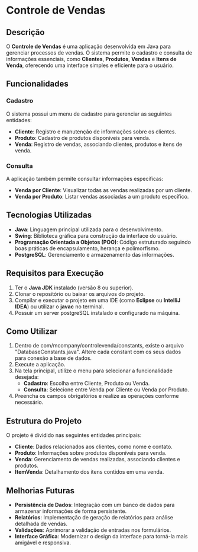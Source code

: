 # Controle de Vendas

## Descrição
O **Controle de Vendas** é uma aplicação desenvolvida em Java para gerenciar processos de vendas. O sistema permite o cadastro e consulta de informações essenciais, como **Clientes**, **Produtos**, **Vendas** e **Itens de Venda**, oferecendo uma interface simples e eficiente para o usuário.

## Funcionalidades
### Cadastro
O sistema possui um menu de cadastro para gerenciar as seguintes entidades:
- **Cliente**: Registro e manutenção de informações sobre os clientes.
- **Produto**: Cadastro de produtos disponíveis para venda.
- **Venda**: Registro de vendas, associando clientes, produtos e itens de venda.

### Consulta
A aplicação também permite consultar informações específicas:
- **Venda por Cliente**: Visualizar todas as vendas realizadas por um cliente.
- **Venda por Produto**: Listar vendas associadas a um produto específico.

## Tecnologias Utilizadas
- **Java**: Linguagem principal utilizada para o desenvolvimento.
- **Swing**: Biblioteca gráfica para construção da interface do usuário.
- **Programação Orientada a Objetos (POO)**: Código estruturado seguindo boas práticas de encapsulamento, herança e polimorfismo.
- **PostgreSQL**: Gerenciamento e armazenamento das informações.

## Requisitos para Execução
1. Ter o **Java JDK** instalado (versão 8 ou superior).
2. Clonar o repositório ou baixar os arquivos do projeto.
3. Compilar e executar o projeto em uma IDE (como **Eclipse** ou **IntelliJ IDEA**) ou utilizar o **javac** no terminal.
4. Possuir um server postgreSQL instalado e configurado na máquina.

## Como Utilizar
1. Dentro de com/mcompany/controlevenda/constants, existe o arquivo "DatabaseConstants.java". Altere cada constant com os seus dados para conexão a base de dados.
2. Execute a aplicação.
3. Na tela principal, utilize o menu para selecionar a funcionalidade desejada:
   - **Cadastro**: Escolha entre Cliente, Produto ou Venda.
   - **Consulta**: Selecione entre Venda por Cliente ou Venda por Produto.
4. Preencha os campos obrigatórios e realize as operações conforme necessário.

## Estrutura do Projeto
O projeto é dividido nas seguintes entidades principais:
- **Cliente**: Dados relacionados aos clientes, como nome e contato.
- **Produto**: Informações sobre produtos disponíveis para venda.
- **Venda**: Gerenciamento de vendas realizadas, associando clientes e produtos.
- **ItemVenda**: Detalhamento dos itens contidos em uma venda.

## Melhorias Futuras
- **Persistência de Dados**: Integração com um banco de dados para armazenar informações de forma persistente.
- **Relatórios**: Implementação de geração de relatórios para análise detalhada de vendas.
- **Validações**: Aprimorar a validação de entradas nos formulários.
- **Interface Gráfica**: Modernizar o design da interface para torná-la mais amigável e responsiva.